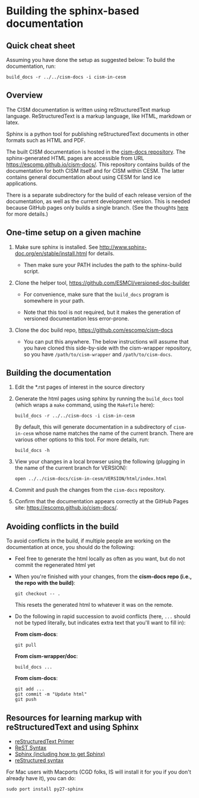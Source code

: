 # Building the sphinx-based documentation

## Quick cheat sheet

Assuming you have done the setup as suggested below: To build the
documentation, run:

```
build_docs -r ../../cism-docs -i cism-in-cesm
```

## Overview

The CISM documentation is written using reStructuredText markup
language.  ReStructuredText is a markup language, like HTML, markdown or
latex.

Sphinx is a python tool for publishing reStructuredText documents in
other formats such as HTML and PDF.

The built CISM documentation is hosted in the [cism-docs
repository](https://github.com/escomp/cism-docs).  The sphinx-generated
HTML pages are accessible from URL
<https://escomp.github.io/cism-docs/>. This repository contains builds
of the documentation for both CISM itself and for CISM within CESM. The
latter contains general documentation about using CESM for land ice
applications.

There is a separate subdirectory for the build of each release version
of the documentation, as well as the current development version. This
is needed because GitHub pages only builds a single branch. (See the
thoughts [here](https://github.com/ESCOMP/ctsm/issues/239) for more
details.)

## One-time setup on a given machine

1. Make sure sphinx is installed. See
   http://www.sphinx-doc.org/en/stable/install.html for details.
   
   - Then make sure your PATH includes the path to the sphinx-build script.
   
2. Clone the helper tool, https://github.com/ESMCI/versioned-doc-builder
   
   - For convenience, make sure that the `build_docs` program is
     somewhere in your path.
     
   - Note that this tool is not required, but it makes the generation of
     versioned documentation less error-prone.
     
3. Clone the doc build repo, https://github.com/escomp/cism-docs

   - You can put this anywhere. The below instructions will assume that
     you have cloned this side-by-side with the cism-wrapper repository,
     so you have `/path/to/cism-wrapper` and `/path/to/cism-docs`.
     
## Building the documentation

1. Edit the *.rst pages of interest in the source directory

2. Generate the html pages using sphinx by running the `build_docs`
   tool (which wraps a `make` command, using the `Makefile` here):
   
   ```
   build_docs -r ../../cism-docs -i cism-in-cesm
   ```
   
   By default, this will generate documentation in a subdirectory of
   `cism-in-cesm` whose name matches the name of the current
   branch. There are various other options to this tool. For more
   details, run:
   
   ```
   build_docs -h
   ```
   
3. View your changes in a local browser using the following (plugging in
   the name of the current branch for VERSION):

   ```
   open ../../cism-docs/cism-in-cesm/VERSION/html/index.html
   ```

4. Commit and push the changes from the `cism-docs` repository.

5. Confirm that the documentation appears correctly at the GitHub Pages
   site: <https://escomp.github.io/cism-docs/>.
   
## Avoiding conflicts in the build

To avoid conflicts in the build, if multiple people are working on the
documentation at once, you should do the following:

* Feel free to generate the html locally as often as you want, but do
  not commit the regenerated html yet
  
* When you're finished with your changes, from the **cism-docs repo
  (i.e., the repo with the build)**:

  ```
  git checkout -- .
  ```
  
  This resets the generated html to whatever it was on the remote.

* Do the following in rapid succession to avoid conflicts (here, `...`
  should not be typed literally, but indicates extra text that you'll
  want to fill in):

  **From cism-docs**:
  
  ```
  git pull
  ```
  
  **From cism-wrapper/doc**:
  
  ```
  build_docs ...
  ```
  
  **From cism-docs**:
  
  ```
  git add ...
  git commit -m "Update html"
  git push
  ```

## Resources for learning markup with reStructuredText and using Sphinx

* [reStructuredText Primer](http://www.sphinx-doc.org/en/stable/rest.html)
* [ReST Syntax](https://wiki.typo3.org/ReST_Syntax)
* [Sphinx (including how to get Sphinx)](http://www.sphinx-doc.org/en/stable/)
* [reStructured syntax](http://thomas-cokelaer.info/tutorials/sphinx/rest_syntax.html#tables)

For Mac users with Macports (CGD folks, IS will install it for you if
you don't already have it), you can do:

```
sudo port install py27-sphinx
```

